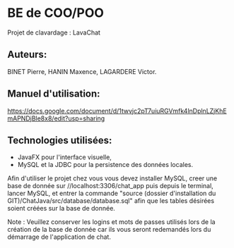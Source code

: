# BE de COO/POO
Projet de clavardage : LavaChat

## Auteurs:
BINET Pierre, HANIN Maxence, LAGARDERE Victor.

## Manuel d'utilisation:
https://docs.google.com/document/d/1twvjc2pT7uiuRGVmfk4lnDplnLZjKhEmAPNDjBle8x8/edit?usp=sharing

## Technologies utilisées:
- JavaFX pour l'interface visuelle,
- MySQL et la JDBC pour la persistence des données locales.

Afin d'utiliser le projet chez vous vous devez installer MySQL,
creer une base de donnée sur //localhost:3306/chat_app puis depuis le terminal,
lancer MySQL, et entrer la commande "source (dossier d'installation du GIT)/ChatJava/src/database/database.sql"
afin que les tables désirées soient créées sur la base de donnée.

Note : Veuillez conserver les logins et mots de passes utilisés lors de la création de la base de donnée car ils vous seront redemandés lors du démarrage de l'application de chat.
